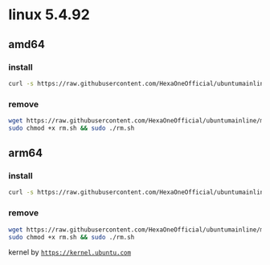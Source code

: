 # linux 5.4.92
 
## amd64

### install
```bash
curl -s https://raw.githubusercontent.com/HexaOneOfficial/ubuntumainline/main/catalog/5.4.92/amd64LTS.sh | sh
``` 
### remove
```bash
wget https://raw.githubusercontent.com/HexaOneOfficial/ubuntumainline/main/catalog/5.4.92/rm.sh
sudo chmod +x rm.sh && sudo ./rm.sh
```
## arm64

### install
```bash
curl -s https://raw.githubusercontent.com/HexaOneOfficial/ubuntumainline/main/catalog/5.4.92/arm64LTS.sh | sh
``` 
### remove
```bash
wget https://raw.githubusercontent.com/HexaOneOfficial/ubuntumainline/main/catalog/5.4.92/rm.sh
sudo chmod +x rm.sh && sudo ./rm.sh
``` 
 
 
kernel by [`https://kernel.ubuntu.com`](https://kernel.ubuntu.com/)
